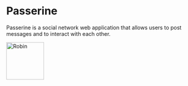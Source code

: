 # Passerine

Passerine is a social network web application that allows users to post messages and to interact with each other.

<img src="https://raw.githubusercontent.com/anatolethien/anatolethien.github.io/main/robin-dark.svg" alt="Robin" width="100" height="100">
